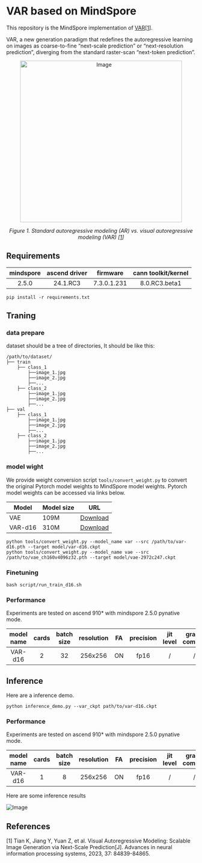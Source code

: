 # VAR based on MindSpore

This repository is the MindSpore implementation of [VAR](https://arxiv.org/abs/2404.02905)[<a href="#references">1</a>].

VAR, a new generation paradigm that redefines the autoregressive learning on images as coarse-to-fine “next-scale prediction” or “next-resolution prediction”, diverging from the standard raster-scan “next-token prediction”.

<p align="center">
  <img width="430" alt="Image" src="https://github.com/user-attachments/assets/1e1024b4-61b4-49a8-9628-bda3ea4bd6ea" />
</p>
<p align="center">
  <em> Figure 1. Standard autoregressive modeling (AR) vs. visual autoregressive modeling (VAR) [<a href="#references">1</a>] </em>
</p>


## Requirements

| mindspore | ascend driver | firmware    | cann toolkit/kernel |
|:---------:|:-------------:|:-----------:|:-------------------:|
| 2.5.0     | 24.1.RC3    | 7.3.0.1.231 | 8.0.RC3.beta1       |

```shell
pip install -r requirements.txt
```

## Traning

### data prepare
dataset should be a tree of directories, It should be like this:
```
/path/to/dataset/
├── train
    ├── class_1
        ├──image_1.jpg
        ├──image_2.jpg
        ├──...
    ├── class_2
        ├──image_1.jpg
        ├──image_2.jpg
        ├──...
├── val
    ├── class_1
        ├──image_1.jpg
        ├──image_2.jpg
        ├──...
    ├── class_2
        ├──image_1.jpg
        ├──image_2.jpg
        ├──...
```
### model wight
We provide weight conversion script `tools/convert_weight.py` to convert the original Pytorch model weights to MindSpore model weights. Pytorch model weights can be accessed via links below.

| Model              | Model size | URL                                                             |
|--------------------|------------|-----------------------------------------------------------------|
| VAE                | 109M       |  [Download](https://huggingface.co/FoundationVision/var/blob/main/vae_ch160v4096z32.pth) |
| VAR-d16           | 310M       |  [Download](https://huggingface.co/FoundationVision/var/blob/main/var_d16.pth) |

```shell
python tools/convert_weight.py --model_name var --src /path/to/var-d16.pth --target model/var-d16.ckpt
python tools/convert_weight.py --model_name vae --src /path/to/vae_ch160v4096z32.pth --target model/vae-2972c247.ckpt
```

### Finetuning
```shell
bash script/run_train_d16.sh
```

### Performance

Experiments are tested on ascend 910* with mindspore 2.5.0 pynative mode.

| model name    |  cards          | batch size      | resolution   |  FA   |  precision |  jit level | graph compile |s/step     | img/s |
|:-------------:|:------------:  |:------------:   |:-----------------------:|:------------:|:------------------:|:----------------:|:----------------:|:----------------:|:----------------:|
| VAR-d16 |  2               | 32               | 256x256  | ON | fp16 | / | / |  0.71 | 90.14 |


## Inference

Here are a inference demo.
```shell
python inference_demo.py --var_ckpt path/to/var-d16.ckpt
```

### Performance

Experiments are tested on ascend 910* with mindspore 2.5.0 pynative mode.

| model name    |  cards          | batch size      | resolution   |  FA   |  precision |  jit level | graph compile | s/img |
|:-------------:|:------------:  |:------------:   |:-----------------------:|:------------:|:------------------:|:------------------------:|:----------------:|:----------------:|
| VAR-d16 |  1              | 8               | 256x256  | ON | fp16 | / | / | 0.32 |

Here are some inference results


<p float="center">
<img alt="Image" src="https://github.com/user-attachments/assets/5a8da3e4-93bb-4f1d-b8c3-ddda290c5bcd" />
</p>


## References

[1] Tian K, Jiang Y, Yuan Z, et al. Visual Autoregressive Modeling: Scalable Image Generation via Next-Scale Prediction[J]. Advances in neural information processing systems, 2023, 37: 84839-84865.
